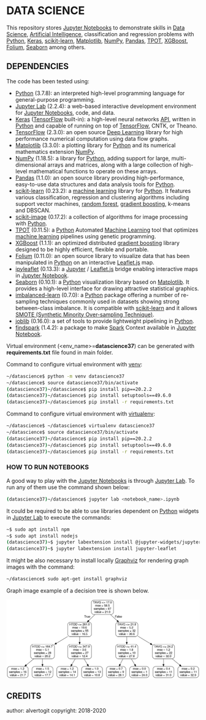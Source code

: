 # DATA SCIENCE

This repository stores [Jupyter Notebooks] to demonstrate skills in [Data Science], [Artificial Intelligence], classification and regression problems with [Python], [Keras], [scikit-learn], [Matplotlib], [NumPy], [Pandas], [TPOT], [XGBoost], [Folium], [Seaborn] among others.

## DEPENDENCIES

The code has been tested using:

* [Python] (3.7.8): an interpreted high-level programming language for general-purpose programming.
* [Jupyter Lab] (2.2.4): a web-based interactive development environment for [Jupyter Notebooks], code, and data.
* [Keras] ([TensorFlow] built-in): a high-level neural networks [API], written in [Python] and capable of running on top of [TensorFlow], CNTK, or Theano.
* [TensorFlow] (2.3.0): an open source [Deep Learning] library for high performance numerical computation using data flow graphs.
* [Matplotlib] (3.3.0): a plotting library for [Python] and its numerical mathematics extension [NumPy].
* [NumPy] (1.18.5): a library for [Python], adding support for large, multi-dimensional arrays and matrices, along with a large collection of high-level mathematical functions to operate on these arrays.
* [Pandas] (1.1.0):  an open source library providing high-performance, easy-to-use data structures and data analysis tools for [Python].
* [scikit-learn] (0.23.2): a [machine learning] library for [Python]. It features various classification, regression and clustering algorithms including support vector machines, [random forest], [gradient boosting], k-means and DBSCAN.
* [scikit-image] (0.17.2): a collection of algorithms for image processing with [Python].
* [TPOT] (0.11.5): a [Python] Automated [Machine Learning] tool that optimizes [machine learning] pipelines using genetic programming.
* [XGBoost] (1.1.1): an optimized distributed [gradient boosting] library designed to be highly efficient, flexible and portable.
* [Folium] (0.11.0): an open source library to visualize data that has been manipulated in [Python] on an interactive [Leaflet.js] map.
* [ipyleaflet] (0.13.3): a [Jupyter] / [Leaflet.js] bridge enabling interactive maps in [Jupyter Notebook].
* [Seaborn] (0.10.1): a [Python] visualization library based on [Matplotlib]. It provides a high-level interface for drawing attractive statistical graphics.
* [imbalanced-learn] (0.7.0): a [Python] package offering a number of re-sampling techniques commonly used in datasets showing strong between-class imbalance. It is compatible with [scikit-learn] and it allows [SMOTE (Synthetic Minority Over-sampling Technique)].
* [joblib] (0.16.0): a set of tools to provide lightweight pipelining in [Python].
* [findspark] (1.4.2): a package to make [Spark] Context available in [Jupyter Notebook].

Virtual environment (<env_name>=**datascience37**) can be generated with  **requirements.txt** file found in main folder.

Command to configure virtual environment with [venv]:

```bash
~/datascience$ python -m venv datascience37
~/datascience$ source datascience37/bin/activate
(datascience37)~/datascience$ pip install pip==20.2.2
(datascience37)~/datascience$ pip install setuptools==49.6.0
(datascience37)~/datascience$ pip install -r requirements.txt
```

Command to configure virtual environment with [virtualenv]:

```bash
~/datascience$ ~/datascience$ virtualenv datascience37
~/datascience$ source datascience37/bin/activate
(datascience37)~/datascience$ pip install pip==20.2.2
(datascience37)~/datascience$ pip install setuptools==49.6.0
(datascience37)~/datascience$ pip install -r requirements.txt
```

### HOW TO RUN NOTEBOOKS

A good way to play with the [Jupyter Notebooks] is through [Jupyter Lab]. To run any of them use the command shown below:

```bash
(datascience37)~/datascience$ jupyter lab <notebook_name>.ipynb
```

It could be required to be able to use libraries dependent on [Python] widgets in [Jupyter Lab] to execute the commands:

```bash
~$ sudo apt install npm
~$ sudo apt install nodejs
(datascience37)~$ jupyter labextension install @jupyter-widgets/jupyterlab-manager
(datascience37)~$ jupyter labextension install jupyter-leaflet
```

It might be also necessary to install locally [Graphviz] for rendering graph images with the command:

```bash
~/datascience$ sudo apt-get install graphviz
```

Graph image example of a decision tree is shown below.

![Graph image example of a decision tree](images/tree_top3.png)

## CREDITS

author: alvertogit
copyright: 2018-2020

[Data Science]: https://en.wikipedia.org/wiki/Data_science
[Artificial Intelligence]: https://en.wikipedia.org/wiki/Artificial_intelligence
[Python]: https://www.python.org/
[Machine Learning]: https://en.wikipedia.org/wiki/Machine_learning
[Deep Learning]: https://en.wikipedia.org/wiki/Deep_learning
[Random Forest]: https://en.wikipedia.org/wiki/Random_forest
[Gradient Boosting]: https://en.wikipedia.org/wiki/Gradient_boosting
[API]: https://en.wikipedia.org/wiki/Application_programming_interface
[Docker]: https://www.docker.com/
[docker-compose]: https://github.com/docker/compose
[Keras]: https://keras.io/
[TensorFlow]: https://www.tensorflow.org/
[Matplotlib]: https://matplotlib.org/
[NumPy]: http://www.numpy.org/
[Pandas]: https://pandas.pydata.org/
[scikit-learn]: http://scikit-learn.org/stable/
[scikit-image]: https://scikit-image.org/
[TPOT]: https://github.com/EpistasisLab/tpot
[XGBoost]: https://github.com/dmlc/xgboost
[Folium]: https://github.com/python-visualization/folium
[Leaflet.js]: https://leafletjs.com/
[ipyleaflet]: https://github.com/jupyter-widgets/ipyleaflet
[Seaborn]: http://seaborn.pydata.org/
[imbalanced-learn]: https://github.com/scikit-learn-contrib/imbalanced-learn
[SMOTE (Synthetic Minority Over-sampling Technique)]: https://jair.org/index.php/jair/article/view/10302
[joblib]: https://pypi.org/project/joblib/
[Jupyter]: http://jupyter.org/
[Jupyter Lab]: http://jupyter.org/
[Jupyter Notebook]: http://jupyter.org/
[Jupyter Notebooks]: http://jupyter.org/
[findspark]: https://github.com/minrk/findspark
[Spark]: https://spark.apache.org/
[venv]: https://docs.python.org/3/library/venv.html
[virtualenv]: https://virtualenv.pypa.io/en/stable/
[Graphviz]: https://www.graphviz.org/
